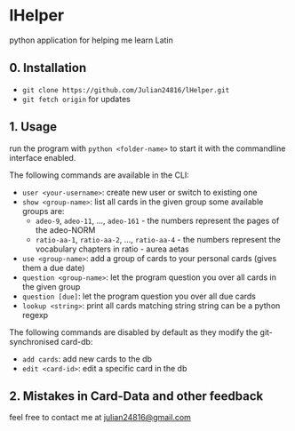 # lHelper
python application for helping me learn Latin

## 0. Installation
- `git clone https://github.com/Julian24816/lHelper.git`
- `git fetch origin` for updates

## 1. Usage
run the program with `python <folder-name>` to start it with the commandline interface enabled.

The following commands are available in the CLI:

- `user <your-username>`: create new user or switch to existing one
- `show <group-name>`: list all cards in the given group
    some available groups are:
    - `adeo-9`, `adeo-11`, ..., `adeo-161` - the numbers represent the pages of the adeo-NORM
    - `ratio-aa-1`, `ratio-aa-2`, ..., `ratio-aa-4` - the numbers represent the vocabulary chapters in ratio - aurea aetas
- `use <group-name>`: add a group of cards to your personal cards (gives them a due date)
- `question <group-name>`: let the program question you over all cards in the given group
- `question [due]`: let the program question you over all due cards
- `lookup <string>`: print all cards matching string
    string can be a python regexp

The following commands are disabled by default as they modify the git-synchronised card-db:

- `add cards`: add new cards to the db
- `edit <card-id>`: edit a specific card in the db

## 2. Mistakes in Card-Data and other feedback
feel free to contact me at julian24816@gmail.com
